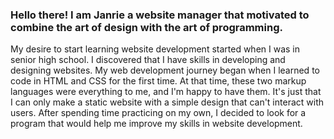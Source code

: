 <h3>Hello there! I am Janrie a website manager that motivated to combine the art of design with the art of programming.</h3>

My desire to start learning website development started when I was in senior high school. I discovered that I have skills in developing and designing websites. My web development journey began when I learned to code in HTML and CSS for the first time. At that time, these two markup languages were everything to me, and I'm happy to have them. It's just that I can only make a static website with a simple design that can't interact with users. After spending time practicing on my own, I decided to look for a program that would help me improve my skills in website development.
 
